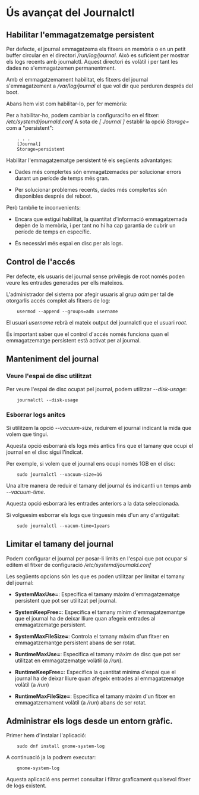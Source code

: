 # Ús avançat del Journalctl

## Habilitar l'emmagatzematge persistent

Per defecte, el journal emmagatzema els fitxers en memòria o en un petit buffer circular en el directori */run/log/journal*.
Això es suficient per mostrar els logs recents amb journalctl. Aquest directori és volàtil i per tant les dades no s'emmagatzemen permanentment.

Amb el emmagatzemament habilitat, els fitxers del journal s'emmagatzement a */var/log/journal* el que vol dir que perduren després del boot.

Abans hem vist com habilitar-lo, per fer memòria:

Per a habilitar-ho, podem cambiar la configuraciño en el fitxer: */etc/systemd/journald.conf*
A sota de *[ Journal ]* establir la opció *Storage=* com a "persistent":

		. . .
		[Journal]
		Storage=persistent

Habilitar l'emmagatzematge persistent té els següents advantatges:

* Dades més complertes són emmagatzemades per solucionar errors durant un període de temps més gran.

* Per solucionar problemes recents, dades més complertes són disponibles després del reboot.

Però tambñe te inconvenients:

* Encara que estigui habilitat, la quantitat d'informació emmagatzemada depèn de la memòria, i per tant no hi ha cap garantia de cubrir un període
de temps en específic.

* És necessàri més espai en disc per als logs.

## Control de l'accés

Per defecte, els usuaris del journal sense privilegis de root només poden veure les entrades generades per ells mateixos.

L'administrador del sistema por afegir usuaris al grup *adm* per tal de otorgarlis accés complet als fitxers de log:

		usermod --append --groups=adm username

El usuari *username* rebrà el mateix output del journalctl que el usuari *root*.

És important saber que el control d'accés només funciona quan el emmagatzematge persistent està activat per al journal.

## Manteniment del journal

### Veure l'espai de disc utilitzat

Per veure l'espai de disc ocupat pel journal, podem utilitzar *--disk-usage*:

		journalctl --disk-usage

### Esborrar logs anitcs

Si utilitzem la opció *--vacuum-size*, reduirem el journal indicant la mida que volem que tingui.

Aquesta opció esborrarà els logs més antics fins que el tamany que ocupi el journal en el disc sigui l'indicat.

Per exemple, si volem que el journal ens ocupi només 1GB en el disc:

		sudo journalctl --vacuum-size=1G

Una altre manera de reduir el tamany del journal és indicantli un temps amb *--vacuum-time*.

Aquesta opció esborrarà les entrades anteriors a la data seleccionada.

Si volguesim esborrar els logs que tinguesin més d'un any d'antiguitat:

		sudo journalctl --vacum-time=1years

## Limitar el tamany del journal

Podem configurar el journal per posar-li límits en l'espai que pot ocupar si editem el fitxer de configuració */etc/systemd/journald.conf*

Les següents opcions són les que es poden utilitzar per limitar el tamany del journal:

* **SystemMaxUse=**: Especifica el tamany màxim d'emmagatzematge persistent que pot ser utilitzat pel journal.

* **SystemKeepFree=**: Especifica el tamany mínim d'emmagatzemantge que el journal ha de deixar lliure quan afegeix entrades al 
emmagatzematge persistent.

* **SystemMaxFileSize=**: Controla el tamany màxim d'un fitxer en emmagatzemantge persistent abans de ser rotat.

* **RuntimeMaxUse=**: Especifica el tamany màxim de disc que pot ser utilitzat en emmagatzematge volàtil (a */run*).

* **RuntimeKeepFree=**: Especifica la quantitat mínima d'espai que el journal ha de deixar lliure quan afegeix entrades al
emmagatzematge volàtil (a */run*)

* **RuntimeMaxFileSize=**: Especifica el tamany màxim d'un fitxer en emmagatzemament volàtil (a */run*) abans de ser rotat.

## Administrar els logs desde un entorn gràfic.

Primer hem d'instalar l'aplicació:

		sudo dnf install gnome-system-log

A continuació ja la podrem executar:

		gnome-system-log

Aquesta aplicació ens permet consultar i filtrar graficament qualsevol fitxer de logs existent.
